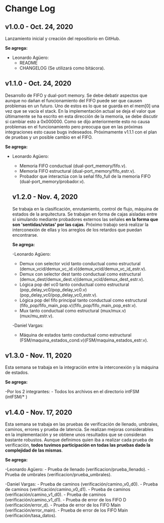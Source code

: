 # Change Log

## v1.0.0 - Oct. 24, 2020

Lanzamiento inicial y creación del repositiorio en GitHub.

**Se agrega:**
- Leonardo Agüero:
  - README
  - CHANGELOG (Se utilizará como bitácora).
  

## v1.1.0 - Oct. 24, 2020

Desarrollo de FIFO y dual-port memory. Se debe debatir aspectos que aunque no dañan el funcionamiento del FIFO puede ser que causen problemas en un futuro. Uno de estos es lo que se guarda en el mem[0] una vez que se vacía el stack. En la implementación actual se deja el valor que últimamente se ha escrito en esta dirección de la memoria, se debe discutir si cambiar esto a 0x000000. Como se dijo anteriormente esto no causa problemas en el funcionamiento pero preocupa que en las próximas integraciones esto cause bugs indeseados. Próximamente v1.1.1 con el plan de pruebas y un posible cambio en el FIFO.

**Se agrega:**
- Leonardo Agüero:
  - Memoria FIFO conductual (dual-port_memory/fifo.v).
  - Memoria FIFO estructural (dual-port_memory/fifo_estr.v).
  - Probador que interactúa con la señal fifo_full de la memoria FIFO (dual-port_memory/probador.v).
  
  ## v1.2.0 - Nov. 4, 2020
  
  Se trabaja en la clasificación, enrutamiento, control de flujo, máquina de estados de la arquitectura. Se trabajan en forma de cajas aisladas entre sí simulando mediante probadores externos las señales **en la forma que son 'sentidas/vistas' por las cajas**. Próximo trabajo será realizar la interconexión de ellas y los arreglos de los retardos que puedan encontrarse.
  
  **Se agrega:**
  
  -Leonardo Agüero:
    - Demux con selector vcid tanto conductual como estructural (demux_vcid/demux_vc_id.v)(demux_vcid/demux_vc_id_estr.v).
    - Demux con selector dest tanto conductual como estructural (demux_dest/demux_dest.v)(demux_vcid/demux_dest_estr.v).
    - Lógica pop del vc0 tanto conductual como estructural (pop_delay_vc0/pop_delay_vc0.v)(pop_delay_vc0/pop_delay_vc0_estr.v).
    - Lógica pop del fifo principal tanto conductual como estructural (fifo_pop/fifo_main_pop.v)(fifo_pop/fifo_main_pop_estr.v).
    - Mux tanto conductual como estructural (mux/mux.v)(mux/mu_estr.v).
  
  -Daniel Vargas:
    - Máquina de estados tanto conductual como estructural (FSM/maquina_estados_cond.v)(FSM/maquina_estados_estr.v).
    
## v1.3.0 - Nov. 11, 2020
  Esta semana se trabaja en la integración entre la interconexión y la máquina de estados.
  
  **Se agrega:**
  
  -Por los 2 integrantes:
    - Todos los archivos en el directorio intFSM (intFSM/* )
    
## v1.4.0 - Nov. 17, 2020
  Esta semana se trabaja en las pruebas de verificación de llenado, umbrales, caminos, errores y prueba de latencia. Se realizan mejoras considerables en la implementación y se obtiene unos resultados que se consideran bastante robustos. Aunque definimos quien iba a realizar cada prueba de verificación, **todos tuvimos participación en todas las pruebas dado la complejidad de las mismas**.
  
  **Se agrega:**
  
  -Leonardo Agüero:
    - Prueba de llenado (verificacion/prueba_llenado).
    - Prueba de umbrales (verificacion/prueba_umbrales).
  
  -Daniel Vargas:
    - Prueba de caminos (verificación/camino_v0_d0).
    - Prueba de caminos (verificación/camino_v0_d1).
    - Prueba de caminos (verificación/camino_v1_d0).
    - Prueba de caminos (verificación/camino_v1_d1).
    - Prueba de error de los FIFO D (verificación/error_d).
    - Prueba de error de los FIFO Main (verificación/error_main).
    - Prueba de error de los FIFO Main (verificación/tasa_datos).
  
